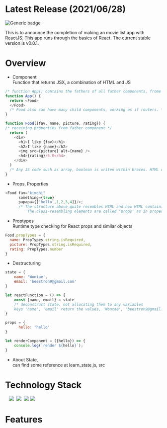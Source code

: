 # Latest Release (2021/06/28)

![Generic badge](https://img.shields.io/badge/build-passing-green.svg)

This is to announce the completion of making an movie list app with ReactJS. This app runs through the basics of React.
The current stable version is v0.0.1.

# Overview
- Component<br>
Function that returns JSX, a combination of HTML and JS
``` js
/* function App() contains the fathers of all father components, frome which branches the whole application upwards */
function App() { 
  return <Food>
  </Food>
  /* Food also can have many child components, working as if routers. */
}

```

```js
function Food({fav, name, picture, rating}) {
/* receiving properties from father component */
  return (
    <div>
      <h1>I like {fav}</h1>
      <h2>I like {name}</h2>
      <img src={picture} alt={name} />
      <h4>{rating}/5.0</h4>
    </div>
  )
  /* Any JS code such as array, boolean is writen within braces. HTML code is writen without braces.*/
}
```

- Props, Properties
```js
<Food fav="kimchi" 
      something={true}
      papapa={['hello',1,2,3,4]}/>;
      /* The structure above quite resembles HTML and how HTML containing class is constructed. 
          The class-resembling elements are called 'props' as in properties. */
```
- Proptypes<br>
Runtime type checking for React props and similar objects<br>
```js
Food.propTypes = {
  name: PropTypes.string.isRequired,
  picture: PropTypes.string.isRequired,
  rating: PropTypes.number
} 
```

- Destructuring <br>
```js
state = {
    name: 'Wontae',
    email: 'beestron9@gmail.com'
}

let reactFunction = () => {
    const {name, email} = state
    /* deconstruct state, not allocating them to any variables 
    keys 'name', 'email' return the values, 'Wontae', 'beestron9@gmail.com'*/
}

props = {
      hello: 'hello'
}

let renderComponent = ({hello}) => {
    console.log(`render ${hello}`);
}

```
- About State, <br>
can find some reference at learn_state.js, src

# Technology Stack

&nbsp;&nbsp;
<img src="https://img.shields.io/badge/HTML5-E34F26?style=flat-square&logo=HTML5&logoColor=white"/></a>&nbsp;
<img src="https://img.shields.io/badge/CSS3-1572B6?style=flat-square&logo=CSS3&logoColor=white"/></a>&nbsp;
<img src="https://img.shields.io/badge/Javascript-F7DF1E?style=flat-square&logo=JavaScript&logoColor=white"/></a>
<img src="https://img.shields.io/badge/React-61DAFB?style=flat-square&logo=React&logoColor=white"/></a>

# Features
